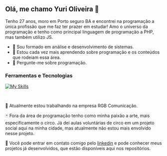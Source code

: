 ## Olá, me chamo Yuri Oliveira 👋

Tenho 27 anos, moro em Porto seguro BA e encontrei na programação a única profissão que me faz ter prazer em estudar! Amo o universo da programação e tenho como principal linguagem de programação a PHP, mas também utilizo JS.

- 🔭 Sou formado em análise e desenvolvimento de sistemas.
- 🤔 Estou cada vez mais aprendendo sobre programação e os conteúdos que rodeiam essa área.
- 💬 Pergunte-me sobre programação.

### Ferramentas e Tecnologias

<div>

  [![My Skills](https://skillicons.dev/icons?i=php,laravel,go,js,vue,react,mysql,git,github,bitbucket,docker,linux,figma)](https://skillicons.dev)

</div>

<br/>

:orange_book: Atualmente estou trabalhando na empresa RGB Comunicação.

:black_joker: Fora da área de programação tenho como minha paixão a arte, mais especificamente o circo.
Já dei aulas voluntárias de circo em um projeto social aqui na minha cidade, mas atualmente não estou mais envolvido nesse projeto.

:iphone: Você pode entrar em contato comigo pelo <a href="https://www.linkedin.com/in/yuri-sales-de-oliveira" target="_blank">linkedin</a> e pode conhecer meus projetos já desenvolvidos, que estão disponíveis aqui nos repositórios.

